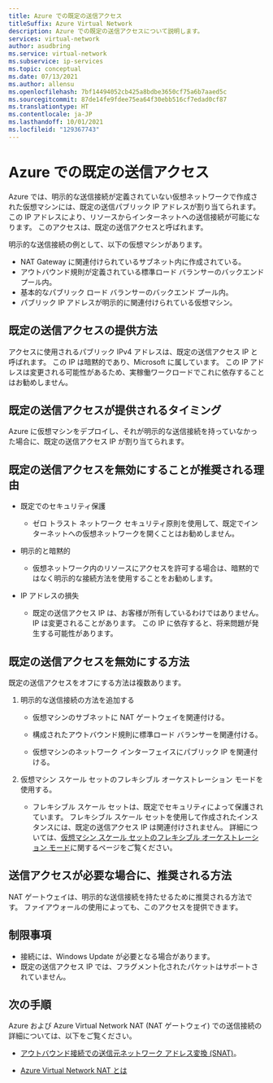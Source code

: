 ```yaml
---
title: Azure での既定の送信アクセス
titleSuffix: Azure Virtual Network
description: Azure での既定の送信アクセスについて説明します。
services: virtual-network
author: asudbring
ms.service: virtual-network
ms.subservice: ip-services
ms.topic: conceptual
ms.date: 07/13/2021
ms.author: allensu
ms.openlocfilehash: 7bf14494052cb425a8bdbe3650cf75a6b7aaed5c
ms.sourcegitcommit: 87de14fe9fdee75ea64f30ebb516cf7edad0cf87
ms.translationtype: HT
ms.contentlocale: ja-JP
ms.lasthandoff: 10/01/2021
ms.locfileid: "129367743"
---
```

# <a name="default-outbound-access-in-azure"></a>Azure での既定の送信アクセス

Azure では、明示的な送信接続が定義されていない仮想ネットワークで作成された仮想マシンには、既定の送信パブリック IP アドレスが割り当てられます。 この IP アドレスにより、リソースからインターネットへの送信接続が可能になります。 このアクセスは、既定の送信アクセスと呼ばれます。 

明示的な送信接続の例として、以下の仮想マシンがあります。

* NAT Gateway に関連付けられているサブネット内に作成されている。
* アウトバウンド規則が定義されている標準ロード バランサーのバックエンド プール内。
* 基本的なパブリック ロード バランサーのバックエンド プール内。
* パブリック IP アドレスが明示的に関連付けられている仮想マシン。

## <a name="how-is-default-outbound-access-provided"></a>既定の送信アクセスの提供方法

アクセスに使用されるパブリック IPv4 アドレスは、既定の送信アクセス IP と呼ばれます。 この IP は暗黙的であり、Microsoft に属しています。 この IP アドレスは変更される可能性があるため、実稼働ワークロードでこれに依存することはお勧めしません。

## <a name="when-is-default-outbound-access-provided"></a>既定の送信アクセスが提供されるタイミング

Azure に仮想マシンをデプロイし、それが明示的な送信接続を持っていなかった場合に、既定の送信アクセス IP が割り当てられます。
## <a name="why-is-disabling-default-outbound-access-recommended"></a>既定の送信アクセスを無効にすることが推奨される理由

* 既定でのセキュリティ保護
    
    * ゼロ トラスト ネットワーク セキュリティ原則を使用して、既定でインターネットへの仮想ネットワークを開くことはお勧めしません。

* 明示的と暗黙的

    * 仮想ネットワーク内のリソースにアクセスを許可する場合は、暗黙的ではなく明示的な接続方法を使用することをお勧めします。

* IP アドレスの損失

    * 既定の送信アクセス IP は、お客様が所有しているわけではありません。 IP は変更されることがあります。  この IP に依存すると、将来問題が発生する可能性があります。

## <a name="how-can-i-disable-default-outbound-access"></a>既定の送信アクセスを無効にする方法

既定の送信アクセスをオフにする方法は複数あります。

1.  明示的な送信接続の方法を追加する

    * 仮想マシンのサブネットに NAT ゲートウェイを関連付ける。

    * 構成されたアウトバウンド規則に標準ロード バランサーを関連付ける。

    * 仮想マシンのネットワーク インターフェイスにパブリック IP を関連付ける。

2.  仮想マシン スケール セットのフレキシブル オーケストレーション モードを使用する。

    * フレキシブル スケール セットは、既定でセキュリティによって保護されています。 フレキシブル スケール セットを使用して作成されたインスタンスには、既定の送信アクセス IP は関連付けされません。 詳細については、[仮想マシン スケール セットのフレキシブル オーケストレーション モード](../../virtual-machines/flexible-virtual-machine-scale-sets.md)に関するページをご覧ください。

## <a name="if-i-need-outbound-access-what-is-the-recommended-way"></a>送信アクセスが必要な場合に、推奨される方法

NAT ゲートウェイは、明示的な送信接続を持たせるために推奨される方法です。 ファイアウォールの使用によっても、このアクセスを提供できます。

## <a name="limitations"></a>制限事項

* 接続には、Windows Update が必要となる場合があります。
* 既定の送信アクセス IP では、フラグメント化されたパケットはサポートされていません。 

## <a name="next-steps"></a>次の手順

Azure および Azure Virtual Network NAT (NAT ゲートウェイ) での送信接続の詳細については、以下をご覧ください。

* [アウトバウンド接続での送信元ネットワーク アドレス変換 (SNAT)](../../load-balancer/load-balancer-outbound-connections.md)。

* [Azure Virtual Network NAT とは](../nat-gateway/nat-overview.md)

